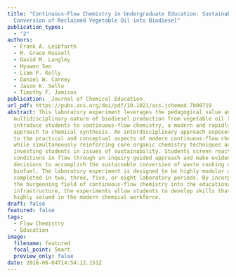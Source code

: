 ```yaml
---
title: "Continuous-Flow Chemistry in Undergraduate Education: Sustainable
  Conversion of Reclaimed Vegetable Oil into Biodiesel"
publication_types:
  - "2"
authors:
  - Frank A. Leibfarth
  - M. Grace Russell
  - David M. Langley
  - Hyowon Seo
  - Liam P. Kelly
  - Daniel W. Carney
  - Jason K. Sello
  - Timothy F. Jamison
publication: _Journal of Chemical Education_
url_pdf: https://pubs.acs.org/doi/pdf/10.1021/acs.jchemed.7b00719
abstract: This laboratory experiment leverages the pedagogical value and
  multidisciplinary nature of biodiesel production from vegetable oil to
  introduce students to continuous-flow chemistry, a modern and rapidly growing
  approach to chemical synthesis. An interdisciplinary approach exposes students
  to the practical and conceptual aspects of modern continuous-flow chemistry
  while simultaneously reinforcing core organic chemistry techniques and
  investing students in issues of sustainability. Students screen reaction
  conditions in flow through an inquiry guided approach and make evidence-based
  decisions to accomplish the sustainable conversion of waste cooking oil into
  biofuel. The laboratory experiment is designed to be highly modular and can be
  completed in two, three, five, or eight laboratory periods. By incorporating
  the burgeoning field of continuous-flow chemistry into the educational
  infrastructure, the experiments allow students to develop skills that are
  highly valued in the modern chemical workforce.
draft: false
featured: false
tags:
  - Flow Chemistry
  - Education
image:
  filename: featured
  focal_point: Smart
  preview_only: false
date: 2018-06-04T14:54:12.151Z
---
```

